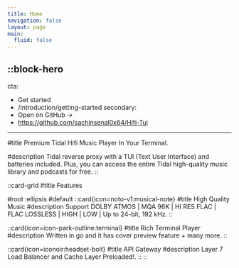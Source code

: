 ```yaml
---
title: Home
navigation: false
layout: page
main:
  fluid: false
---
```


::block-hero
---
cta:
  - Get started
  - /introduction/getting-started
secondary:
  - Open on GitHub →
  - https://github.com/sachinsenal0x64/Hifi-Tui
---

#title
Premium Tidal Hifi Music Player In Your Terminal.

#description
Tidal reverse proxy with a TUI (Text User Interface) and batteries included. Plus, you can access the entire Tidal high-quality music library and podcasts for free.
::

::card-grid
#title
Features

#root
:ellipsis
#default
  ::card{icon=noto-v1:musical-note}
  #title
  High Quality Music
  #description
  Support DOLBY ATMOS | MQA 96K | HI RES FLAC | FLAC LOSSLESS | HIGH | LOW | Up to 24-bit, 192 kHz.
  ::

  ::card{icon=icon-park-outline:terminal}
  #title
  Rich Terminal Player
  #description
  Written in go and it has cover preview feature + many more.
  ::

  ::card{icon=iconoir:headset-bolt}
  #title
  API Gateway
  #description
  Layer 7 Load Balancer and Cache Layer Preloaded!.
  ::
::

